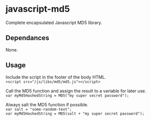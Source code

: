# javascript-md5
Complete encapsulated Javascript MD5 library.

## Dependances
None.  

## Usage
Include the script in the footer of the body HTML.  
```<script src="/js/libs/md5/md5.js"></script>``` 
  
Call the MD5 function and assign the result to a variable for later use.  
```var myMd5HashedString = MD5("my super secret password");```

Always salt the MD5 function if possible.  
```var salt = "some-random-text";```  
```var myMd5HashedString = MD5(salt + "my super secret password");```
